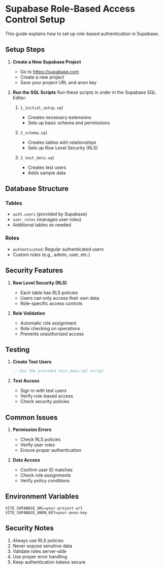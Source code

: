 # Supabase Role-Based Access Control Setup

This guide explains how to set up role-based authentication in Supabase.

## Setup Steps

1. **Create a New Supabase Project**
   - Go to https://supabase.com
   - Create a new project
   - Save your project URL and anon key

2. **Run the SQL Scripts**
   Run these scripts in order in the Supabase SQL Editor:

   1. `1_initial_setup.sql`
      - Creates necessary extensions
      - Sets up basic schema and permissions

   2. `2_schema.sql`
      - Creates tables with relationships
      - Sets up Row Level Security (RLS)

   3. `3_test_data.sql`
      - Creates test users
      - Adds sample data

## Database Structure

### Tables
- `auth.users` (provided by Supabase)
- `user_roles` (manages user roles)
- Additional tables as needed

### Roles
- `authenticated`: Regular authenticated users
- Custom roles (e.g., admin, user, etc.)

## Security Features

1. **Row Level Security (RLS)**
   - Each table has RLS policies
   - Users can only access their own data
   - Role-specific access controls

2. **Role Validation**
   - Automatic role assignment
   - Role checking on operations
   - Prevents unauthorized access

## Testing

1. **Create Test Users**
   ```sql
   -- Use the provided test_data.sql script
   ```

2. **Test Access**
   - Sign in with test users
   - Verify role-based access
   - Check security policies

## Common Issues

1. **Permission Errors**
   - Check RLS policies
   - Verify user roles
   - Ensure proper authentication

2. **Data Access**
   - Confirm user ID matches
   - Check role assignments
   - Verify policy conditions

## Environment Variables
```env
VITE_SUPABASE_URL=your-project-url
VITE_SUPABASE_ANON_KEY=your-anon-key
```

## Security Notes

1. Always use RLS policies
2. Never expose sensitive data
3. Validate roles server-side
4. Use proper error handling
5. Keep authentication tokens secure
